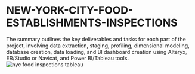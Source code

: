 # NEW-YORK-CITY-FOOD-ESTABLISHMENTS-INSPECTIONS
The summary outlines the key deliverables and tasks for each part of the project, involving data extraction, staging, profiling, dimensional modeling, database creation, data loading, and BI dashboard creation using Alteryx, ER/Studio or Navicat, and Power BI/Tableau tools.
![nyc food inspections tableau](https://github.com/SaneelTare/NEW-YORK-CITY-FOOD-ESTABLISHMENTS-INSPECTIONS/assets/90349506/14f612ab-d0d8-43bd-a731-c818aff46357)
